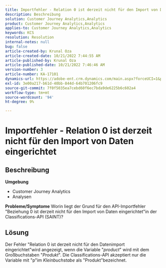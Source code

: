 ```yaml
---
title: Importfehler - Relation 0 ist derzeit nicht für den Import von Daten eingerichtet
description: Beschreibung
solution: Customer Journey Analytics,Analytics
product: Customer Journey Analytics,Analytics
applies-to: Customer Journey Analytics,Analytics
keywords: KCS
resolution: Resolution
internal-notes: null
bug: false
article-created-by: Krunal Oza
article-created-date: 10/21/2022 7:44:55 AM
article-published-by: Krunal Oza
article-published-date: 10/21/2022 7:46:46 AM
version-number: 3
article-number: KA-17101
dynamics-url: https://adobe-ent.crm.dynamics.com/main.aspx?forceUCI=1&pagetype=entityrecord&etn=knowledgearticle&id=aca21940-1451-ed11-bba2-0022480867fb
exl-id: 3e00a217-b61d-40bb-844d-64b701206fc9
source-git-commit: 7f0f5035ea7cebd60f6ec7bda9de6225b6c602a4
workflow-type: tm+mt
source-wordcount: '94'
ht-degree: 9%

---
```


# Importfehler - Relation 0 ist derzeit nicht für den Import von Daten eingerichtet

## Beschreibung

<b>Umgebung</b>
- Customer Journey Analytics
- Analysen



<b>Probleme/Symptome</b>
Worin liegt der Grund für den API-Importfehler &quot;Beziehung 0 ist derzeit nicht für den Import von Daten eingerichtet&quot;in der Classifications-API (SAINT)?


## Lösung


Der Fehler &quot;Relation 0 ist derzeit nicht für den Datenimport eingerichtet&quot;wird angezeigt, wenn die Variable &quot;*product*&quot; wird mit dem Großbuchstaben &quot;*Produkt*&quot;. Die Classifications-API akzeptiert nur die Variable mit &quot;p&quot;im *Kleinbuchstabe* als &quot;Produkt&quot;bezeichnet.

